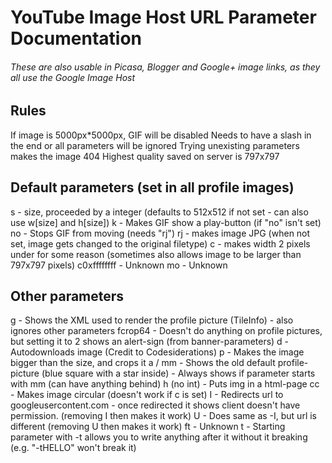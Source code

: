 # YouTube Image Host URL Parameter Documentation
###### These are also usable in Picasa, Blogger and Google+ image links, as they all use the Google Image Host

## Rules

If image is 5000px*5000px, GIF will be disabled
Needs to have a slash in the end or all parameters will be ignored
Trying unexisting parameters makes the image 404
Highest quality saved on server is 797x797

## Default parameters (set in all profile images)

s - size, proceeded by a integer (defaults to 512x512 if not set - can also use w[size] and h[size])
k - Makes GIF show a play-button (if "no" isn't set)
no - Stops GIF from moving (needs "rj")
rj - makes image JPG (when not set, image gets changed to the original filetype)
c - makes width 2 pixels under for some reason (sometimes also allows image to be larger than 797x797 pixels)
c0xffffffff - Unknown
mo - Unknown

## Other parameters

g - Shows the XML used to render the profile picture (TileInfo) - also ignores other parameters
fcrop64 - Doesn't do anything on profile pictures, but setting it to 2 shows an alert-sign (from banner-parameters)
d - Autodownloads image (Credit to Codesiderations)
p - Makes the image bigger than the size, and crops it
a / mm - Shows the old default profile-picture (blue square with a star inside) - Always shows if parameter starts with mm (can have anything behind)
h (no int) - Puts img in a html-page
cc - Makes image circular (doesn't work if c is set)
I - Redirects url to googleusercontent.com - once redirected it shows client doesn't have permission. (removing I then makes it work)
U - Does same as -I, but url is different (removing U then makes it work)
ft - Unknown
t - Starting parameter with -t allows you to write anything after it without it breaking (e.g. "-tHELLO" won't break it)
